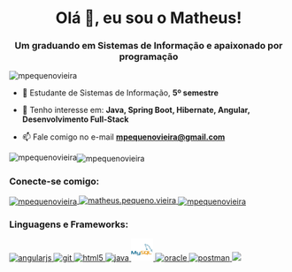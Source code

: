 <h1 align = "center"> Olá 👋, eu sou o Matheus! </h1>
<h3 align = "center"> Um graduando em Sistemas de Informação e apaixonado por programação </h3>

<p align = "left"> <img src = "https://komarev.com/ghpvc/?username=mpequenovieira&label=Profile%20views&color=0e75b6&style=flat" alt = "mpequenovieira" /> </p>

- 🌱 Estudante de Sistemas de Informação, <b>5º semestre</b>

- 💬 Tenho interesse em: <b> Java, Spring Boot, Hibernate, Angular, Desenvolvimento Full-Stack </b>

- 📫 Fale comigo no e-mail <b> mpequenovieira@gmail.com </b>

<p> <img align = "left" src = "https://github-readme-stats.vercel.app/api/top-langs?username=mpequenovieira&show_icons=true&theme=dark&locale=en&layout=compact" alt = "mpequenovieira" /> </p>

<p> <img align = "center" src = "https://github-readme-stats.vercel.app/api?username=mpequenovieira&show_icons=true&theme=dark&locale=en" alt = " mpequenovieira "/> </p>

<h3 align = "left"> Conecte-se comigo: </h3>
<p align = "left">
<a href="https://linkedin.com/in/mpequenovieira" target="blank"> <img align = "center" src = "https://raw.githubusercontent.com/rahuldkjain/github-profile-readme -generator / neutral-icons / src / images / icons / Social / linked-in-alt.svg "alt =" mpequenovieira "height =" 30 "width =" 40 "/> </a>
<a href =" https : //fb.com/matheus.pequeno.vieira "target =" blank "> <img align =" center "src =" https://raw.githubusercontent.com/rahuldkjain/github-profile-readme-generator/neutro -icons / src / images / icons / Social / facebook.svg "alt =" matheus.pequeno.vieira "height =" 30 "width =" 40 "/> </a>
<a href =" https: // instagram .com / mpequenovieira "target =" blank "> <img align = "center" src = "https://raw.githubusercontent.com/rahuldkjain/github-profile-readme-generator/neutral-icons/src/images/icons/Social/instagram.svg" alt = "mpequenovieira" altura = "30" largura = "40" /> </a>
</p>

<h3 align = "left"> Linguagens e Frameworks: </h3>
<p align = "left"> <a href="https://angular.io" target="_blank"> <img src = "https://raw.githubusercontent.com/devicons/devicon/master/icons/ angularjs / angularjs-original-wordmark.svg "alt =" angularjs "width =" 40 "height =" 40 "/> <a href =" https://git-scm.com/ "target =" _blank "> <img src =" https://www.vectorlogo.zone/logos/git-scm/git-scm-icon.svg "alt =" git "width =" 40 "height =" 40 "/> <a href="https://www.w3.org/html/" target="_blank"> <img src = "https://raw.githubusercontent.com/devicons/devicon/master/icons/ html5 / html5-original-wordmark.svg "alt ="html5 "width =" 40 "height =" 40 "/> <a href="https://www.java.com" target="_blank"> <img src =" https: // raw. githubusercontent.com/devicons/devicon/master/icons/java/java-original.svg "alt =" java "width =" 40 "height =" 40 "/> <a href =" https: // www.mysql.com/ "target =" _ blank "> <img src =" https://raw.githubusercontent.com/devicons/devicon/master/icons/mysql/mysql-original-wordmark.svg "alt =" mysql "width =" 40 "height =" 40 "/> <a href="https://www.oracle.com/" target="_blank"> <img src =" https: // raw. githubusercontent.com / devicons / devicon / master / icons / oracle / oracle-original.svg "alt =" oracle "width =" 40 "height =" 40 "/> <a href =" https: // carteiro. com "target =" _ blank "> <img src =" https://www.vectorlogo.zone/logos/getpostman/getpostman-icon.svg "alt =" postman "width =" 40 "height =" 40 "/> <a href="https://spring.io/" target="_blank"> <img src = "https://www.vectorlogo.zone/logos/springio/springio-icon.svg"> </p></a> </p>
